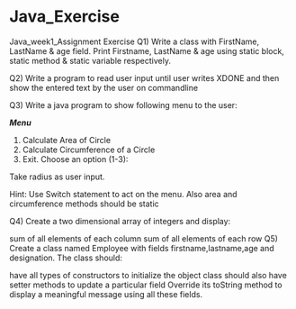 # Java_Exercise
Java_week1_Assignment
Exercise
Q1) Write a class with FirstName, LastName & age field. Print Firstname, LastName & age using static block, static method & static variable respectively.

Q2) Write a program to read user input until user writes XDONE and then show the entered text by the user on commandline

Q3) Write a java program to show following menu to the user:

*******Menu*******
1. Calculate Area of Circle
2. Calculate Circumference of a Circle
3. Exit.
Choose an option (1-3): 

Take radius as user input.

Hint: Use Switch statement to act on the menu. Also area and circumference methods should be static


Q4) Create a two dimensional array of integers and display:

sum of all elements of each column
sum of all elements of each row
Q5) Create a class named Employee with fields firstname,lastname,age and designation. 
The class should:

have all types of constructors to initialize the object
class should also have setter methods to update a particular field
Override its toString method to display a meaningful message using all these fields.
